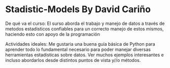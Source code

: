 # Stadistic-Models By David Cariño

De qué va el curso:
El surso aborda el trabajo y manejo de datos a través de metodos estadisticos confiables para un correcto manejo de estos mismos, haciendo esto con apoyo de la programación

Actividades ideales:
Me gustaria una buena guía básica de Python para aprender todo lo fundamental necesario para poder manejar diversas herramientas estadisticas sobre datos. Ver muchos ejemplos interesantes e incluso abordarlos desde distintos puntos de vista y//o métodos.
